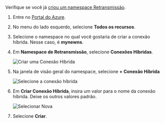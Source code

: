 Verifique se você já [criou um namespace Retransmissão][namespace-how-to].

1. Entre no [Portal do Azure](https://portal.azure.com).
2. No menu do lado esquerdo, selecione **Todos os recursos**.
3. Selecione o namespace no qual você gostaria de criar a conexão híbrida. Nesse caso, é **mynewns**.  
4. Em **Namespace de Retransmissão**, selecione **Conexões Híbridas**.

    ![Criar uma Conexão Híbrida](./media/relay-create-hybrid-connection-portal/create-hc-1.png)

5. Na janela de visão geral do namespace, selecione **+ Conexão Híbrida**
   
    ![Selecione a conexão híbrida](./media/relay-create-hybrid-connection-portal/create-hc-2.png)
6. Em **Criar Conexão Híbrida**, insira um valor para o nome da conexão híbrida. Deixe os outros valores padrão.
   
    ![Selecionar Nova](./media/relay-create-hybrid-connection-portal/create-hc-3.png)
7. Selecione **Criar**.

[namespace-how-to]: ../articles/service-bus-relay/relay-create-namespace-portal.md 